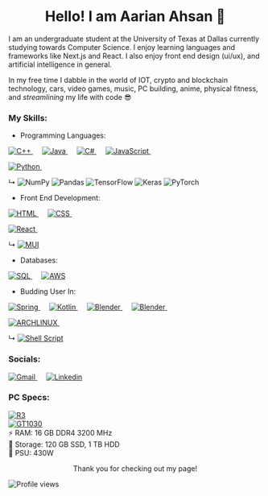 <h1 align= "center"> Hello! I am Aarian Ahsan 👋 </h1>

<!--- bruh --->

I am an undergraduate student at the University of Texas at Dallas currently studying towards Computer Science. I enjoy learning languages and frameworks like Next.js and React. I also enjoy front end design (ui/ux), and artificial intelligence in general.

In my free time I dabble in the world of IOT, crypto and blockchain technology, cars, video games, music, PC building, anime, physical fitness, and *streamlining* my life with code 😎 <br>

### My Skills:
- Programming Languages:

  <a href="https://html.com/" target="_blank"> 
<img alt="C++" src="https://img.shields.io/badge/C%2B%2B-00599C?style=for-the-badge&logo=c%2B%2B&logoColor=white"> </a>
   &emsp;
  <a href="https://html.com/" target="_blank"> 
<img alt="Java" src="https://img.shields.io/badge/Java-ED8B00?style=for-the-badge&logo=java&logoColor=white"> </a>
   &emsp; 
  <a href="https://html.com/" target="_blank"> 
<img alt="C#" src="https://img.shields.io/badge/C%23-239120?style=for-the-badge&logo=c-sharp&logoColor=white"> </a>
  &emsp;
  <a href="https://html.com/" target="_blank"> 
<img alt="JavaScript" src="https://img.shields.io/badge/JavaScript-323330?style=for-the-badge&logo=javascript&logoColor=white"> </a>
  &emsp;
  
  <a href="https://html.com/" target="_blank"> 
<img alt="Python" src="https://img.shields.io/badge/Python-3776AB?style=for-the-badge&logo=python&logoColor=white"> </a>
 &emsp;
 
 <span>&#8627;</span>
 ![NumPy](https://img.shields.io/badge/numpy-%23013243.svg?style=for-the-badge&logo=numpy&logoColor=white)
 ![Pandas](https://img.shields.io/badge/pandas-%23150458.svg?style=for-the-badge&logo=pandas&logoColor=white)
 ![TensorFlow](https://img.shields.io/badge/TensorFlow-%23FF6F00.svg?style=for-the-badge&logo=TensorFlow&logoColor=white)
 ![Keras](https://img.shields.io/badge/Keras-%23D00000.svg?style=for-the-badge&logo=Keras&logoColor=white)
 ![PyTorch](https://img.shields.io/badge/PyTorch-%23EE4C2C.svg?style=for-the-badge&logo=PyTorch&logoColor=white)
- Front End Development:

  <a href="https://html.com/" target="_blank"> 
<img alt="HTML" src="https://img.shields.io/badge/HTML-239120?style=for-the-badge&logo=html5&logoColor=white"> </a>
 &emsp;
  <a href="https://html.com/" target="_blank"> 
<img alt="CSS" src="https://img.shields.io/badge/CSS-239120?&style=for-the-badge&logo=css3&logoColor=white"> </a>
 &emsp;
 
  <a href="https://html.com/" target="_blank"> 
<img alt="React" src="https://img.shields.io/badge/React-20232A?style=for-the-badge&logo=react&logoColor=white"> </a>
 &emsp;
 
 <span>&#8627;</span>
  <a href="https://html.com/" target="_blank"> 
<img alt="MUI" src="https://img.shields.io/badge/Material--UI-0081CB?style=for-the-badge&logo=material-ui&logoColor=white"> </a>

- Databases:

  <a href="https://html.com/" target="_blank"> 
<img alt="SQL" src="https://img.shields.io/badge/MySQL-00000F?style=for-the-badge&logo=mysql&logoColor=white"> </a>
 &emsp;
  <a href="https://html.com/" target="_blank"> 
<img alt="AWS" src="https://img.shields.io/badge/Amazon_AWS-232F3E?style=for-the-badge&logo=amazon-aws&logoColor=white"> </a>

- Budding User In:

  <a href="https://html.com/" target="_blank"> 
<img alt="Spring" src="https://img.shields.io/badge/Spring-6DB33F?style=for-the-badge&logo=spring&logoColor=white"> </a>
&emsp;
  <a href="https://html.com/" target="_blank"> 
<img alt="Kotlin" src="https://img.shields.io/badge/Kotlin-0095D5?&style=for-the-badge&logo=kotlin&logoColor=white"> </a>
&emsp;
<a href="https://html.com/" target="_blank"> 
<img alt="Blender" src="https://img.shields.io/badge/-RaspberryPi-C51A4A?style=for-the-badge&logo=Raspberry-Pi"> </a>
&emsp;
<a href="https://html.com/" target="_blank"> 
<img alt="Blender" src="https://img.shields.io/badge/blender-%23F5792A.svg?style=for-the-badge&logo=blender&logoColor=white"> </a>
&emsp;
<!--- ADD URL FOR ARCH LINUX --->
  <a href="https://html.com/" target="_blank"> 
<img alt="ARCHLINUX" src="https://img.shields.io/badge/Arch_Linux-1793D1?style=for-the-badge&logo=arch-linux&logoColor=white"> </a>
&emsp;

<span>&#8627;</span>
<a href="https://html.com/" target="_blank"> 
<img alt="Shell Script" src="https://img.shields.io/badge/shell_script-%23121011.svg?style=for-the-badge&logo=gnu-bash&logoColor=white"> </a>


 ### Socials:
 
  <a href="https://html.com/" target="_blank"> 
<img alt="Gmail" src="https://img.shields.io/badge/Gmail-D14836?style=for-the-badge&logo=gmail&logoColor=white"> </a>
&emsp;
 <a href="https://html.com/" target="_blank"> 
<img alt="Linkedin" src="https://img.shields.io/badge/LinkedIn-0077B5?style=for-the-badge&logo=linkedin&logoColor=white"> </a>

 ### PC Specs:
  <a href="https://html.com/" target="_blank"> 
<img alt="R3" src="https://img.shields.io/badge/AMD-Ryzen_3_1300X-ED1C24?style=for-the-badge&logo=amd&logoColor=white"> </a>
  <br>
  <a href="https://html.com/" target="_blank"> 
<img alt="GT1030" src="https://img.shields.io/badge/NVIDIA-GTX1030-76B900?style=for-the-badge&logo=nvidia&logoColor=white"> </a>
  <br>
  ⚡️ RAM: 16 GB DDR4 3200 MHz <br>
  💾 Storage: 120 GB SSD, 1 TB HDD <br>
  🔌 PSU: 430W
  <br>
  <p align="center"> 
Thank you for checking out my page!
	
![Profile views](https://gpvc.arturio.dev/Aarian-A)  
	
</p>


<!---
[![Anurag's GitHub stats](https://github-readme-stats.vercel.app/api?username=aarian-a&theme=dracula)](https://github.com/aarian-a/github-readme-stats)

[![Top Langs](https://github-readme-stats.vercel.app/api/top-langs/?username=aarian-a&layout=compact&theme=dracula)](https://github.com/aarian-a/github-readme-stats)
--->
  
